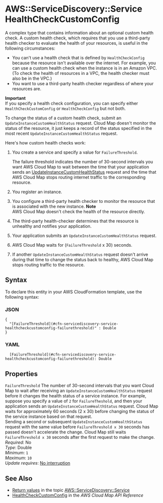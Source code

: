 # AWS::ServiceDiscovery::Service HealthCheckCustomConfig<a name="aws-properties-servicediscovery-service-healthcheckcustomconfig"></a>

A complex type that contains information about an optional custom health check\. A custom health check, which requires that you use a third\-party health checker to evaluate the health of your resources, is useful in the following circumstances:
+ You can't use a health check that is defined by `HealthCheckConfig` because the resource isn't available over the internet\. For example, you can use a custom health check when the instance is in an Amazon VPC\. \(To check the health of resources in a VPC, the health checker must also be in the VPC\.\)
+ You want to use a third\-party health checker regardless of where your resources are\.

**Important**  
If you specify a health check configuration, you can specify either `HealthCheckCustomConfig` or `HealthCheckConfig` but not both\.

To change the status of a custom health check, submit an `UpdateInstanceCustomHealthStatus` request\. Cloud Map doesn't monitor the status of the resource, it just keeps a record of the status specified in the most recent `UpdateInstanceCustomHealthStatus` request\.

Here's how custom health checks work:

1. You create a service and specify a value for `FailureThreshold`\. 

   The failure threshold indicates the number of 30\-second intervals you want AWS Cloud Map to wait between the time that your application sends an [UpdateInstanceCustomHealthStatus](https://docs.aws.amazon.com/cloud-map/latest/api/API_UpdateInstanceCustomHealthStatus.html) request and the time that AWS Cloud Map stops routing internet traffic to the corresponding resource\.

1. You register an instance\.

1. You configure a third\-party health checker to monitor the resource that is associated with the new instance\. 
**Note**  
AWS Cloud Map doesn't check the health of the resource directly\. 

1. The third\-party health\-checker determines that the resource is unhealthy and notifies your application\.

1. Your application submits an `UpdateInstanceCustomHealthStatus` request\.

1. AWS Cloud Map waits for \(`FailureThreshold` x 30\) seconds\.

1. If another `UpdateInstanceCustomHealthStatus` request doesn't arrive during that time to change the status back to healthy, AWS Cloud Map stops routing traffic to the resource\.

## Syntax<a name="aws-properties-servicediscovery-service-healthcheckcustomconfig-syntax"></a>

To declare this entity in your AWS CloudFormation template, use the following syntax:

### JSON<a name="aws-properties-servicediscovery-service-healthcheckcustomconfig-syntax.json"></a>

```
{
  "[FailureThreshold](#cfn-servicediscovery-service-healthcheckcustomconfig-failurethreshold)" : Double
}
```

### YAML<a name="aws-properties-servicediscovery-service-healthcheckcustomconfig-syntax.yaml"></a>

```
  [FailureThreshold](#cfn-servicediscovery-service-healthcheckcustomconfig-failurethreshold): Double
```

## Properties<a name="aws-properties-servicediscovery-service-healthcheckcustomconfig-properties"></a>

`FailureThreshold`  <a name="cfn-servicediscovery-service-healthcheckcustomconfig-failurethreshold"></a>
The number of 30\-second intervals that you want Cloud Map to wait after receiving an `UpdateInstanceCustomHealthStatus` request before it changes the health status of a service instance\. For example, suppose you specify a value of `2` for `FailureTheshold`, and then your application sends an `UpdateInstanceCustomHealthStatus` request\. Cloud Map waits for approximately 60 seconds \(2 x 30\) before changing the status of the service instance based on that request\.  
Sending a second or subsequent `UpdateInstanceCustomHealthStatus` request with the same value before `FailureThreshold x 30` seconds has passed doesn't accelerate the change\. Cloud Map still waits `FailureThreshold x 30` seconds after the first request to make the change\.  
*Required*: No  
*Type*: Double  
*Minimum*: `1`  
*Maximum*: `10`  
*Update requires*: [No interruption](https://docs.aws.amazon.com/AWSCloudFormation/latest/UserGuide/using-cfn-updating-stacks-update-behaviors.html#update-no-interrupt)

## See Also<a name="aws-properties-servicediscovery-service-healthcheckcustomconfig--seealso"></a>
+  [Return values](https://docs.aws.amazon.com/AWSCloudFormation/latest/UserGuide/aws-resource-servicediscovery-service.html#aws-resource-servicediscovery-service-return-values) in the topic [AWS::ServiceDiscovery::Service](https://docs.aws.amazon.com/AWSCloudFormation/latest/UserGuide/aws-resource-servicediscovery-service.html) 
+  [HealthCheckCustomConfig](https://docs.aws.amazon.com/cloud-map/latest/api/API_HealthCheckCustomConfig.html) in the *AWS Cloud Map API Reference* 